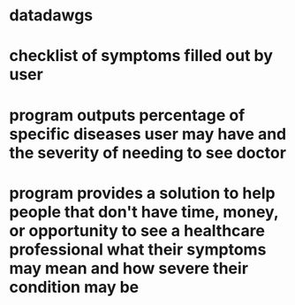 # datadawgs

# checklist of symptoms filled out by user
# program outputs percentage of specific diseases user may have and the severity of needing to see doctor
# program provides a solution to help people that don't have time, money, or opportunity to see a healthcare professional what their symptoms may mean and how severe their condition may be